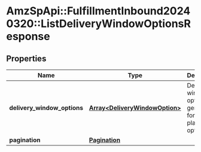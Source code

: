 # AmzSpApi::FulfillmentInbound20240320::ListDeliveryWindowOptionsResponse

## Properties
Name | Type | Description | Notes
------------ | ------------- | ------------- | -------------
**delivery_window_options** | [**Array&lt;DeliveryWindowOption&gt;**](DeliveryWindowOption.md) | Delivery window options generated for the placement option. | 
**pagination** | [**Pagination**](Pagination.md) |  | [optional] 

